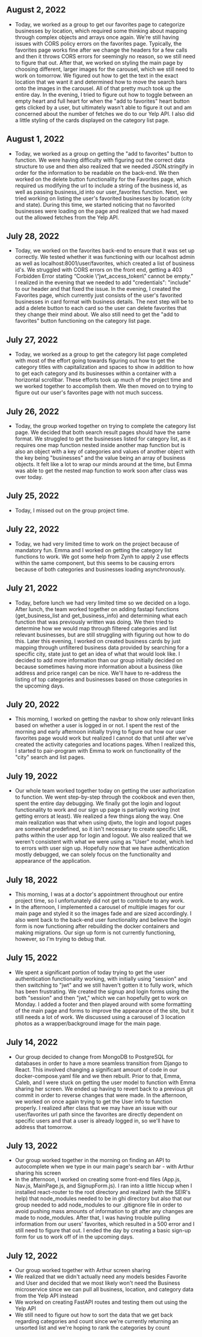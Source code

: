 ## August 2, 2022
* Today, we worked as a group to get our favorites page to categorize businesses by location, which required some thinking about mapping through complex objects and arrays once again. We're still having issues with CORS policy errors on the favorites page. Typically, the favorites page works fine after we change the headers for a few calls and then it throws CORS errors for seemingly no reason, so we still need to figure that out. After that, we worked on styling the main page by choosing different, larger images for the carousel, which we still need to work on tomorrow. We figured out how to get the text in the exact location that we want it and determined how to move the search bars onto the images in the carousel. All of that pretty much took up the entire day. In the evening, I tried to figure out how to toggle between an empty heart and full heart for when the "add to favorites" heart button gets clicked by a user, but ultimately wasn't able to figure it out and am concerned about the number of fetches we do to our Yelp API. I also did a little styling of the cards displayed on the category list page.


## August 1, 2022
* Today, we worked as a group on getting the "add to favorites" button to function. We were having difficulty with figuring out the correct data structure to use and then also realized that we needed JSON.stringify in order for the information to be readable on the back-end. We then worked on the delete button functionality for the Favorites page, which required us modifying the url to include a string of the business id, as well as passing business_id into our user_favorites function. Next, we tried working on listing the user's favorited businesses by location (city and state). During this time, we started noticing that no favorited businesses were loading on the page and realized that we had maxed out the allowed fetches from the Yelp API.


## July 28, 2022
* Today, we worked on the favorites back-end to ensure that it was set up correctly. We tested whether it was functioning with our localhost admin as well as localhost:8001/user/favorites, which created a list of business id's. We struggled with CORS errors on the front end, getting a 403 Forbidden Error stating “Cookie \“jwt_access_token\” cannot be empty.” I realized in the evening that we needed to add "credentials": "include" to our header and that fixed the issue. In the evening, I created the Favorites page, which currently just consists of the user's favorited businesses in card format with business details. The next step will be to add a delete button to each card so the user can delete favorites that they change their mind about. We also still need to get the "add to favorites" button functioning on the category list page.


## July 27, 2022
* Today, we worked as a group to get the category list page completed with most of the effort going towards figuring out how to get the category titles with capitalization and spaces to show in addition to how to get each category and its businesses within a container with a horizontal scrollbar. These efforts took up much of the project time and we worked together to accomplish them. We then moved on to trying to figure out our user's favorites page with not much success.


## July 26, 2022
* Today, the group worked together on trying to complete the category list page. We decided that both search result pages should have the same format. We struggled to get the businesses listed for category list, as it requires one map function nested inside another map function but is also an object with a key of categories and values of another object with the key being "businesses" and the value being an array of business objects. It felt like a lot to wrap our minds around at the time, but Emma was able to get the nested map function to work soon after class was over today.


## July 25, 2022
* Today, I missed out on the group project time.


## July 22, 2022
* Today, we had very limited time to work on the project because of mandatory fun. Emma and I worked on getting the category list functions to work. We got some help from Zynh to apply 2 use effects within the same component, but this seems to be causing errors because of both categories and businesses loading asynchronously.


## July 21, 2022
* Today, before lunch we had very limited time so we decided on a logo. After lunch, the team worked together on adding fastapi functions (get_business_list and get_business_info) and determining what each function that was previously written was doing. We then tried to determine how we would map through filtered categories and list relevant businesses, but are still struggling with figuring out how to do this. Later this evening, I worked on created business cards by just mapping through unfiltered business data provided by searching for a specific city, state just to get an idea of what that would look like. I decided to add more information than our group initially decided on because sometimes having more information about a business (like address and price range) can be nice. We'll have to re-address the listing of top categories and businesses based on those categories in the upcoming days.


## July 20, 2022
* This morning, I worked on getting the navbar to show only relevant links based on whether a user is logged in or not. I spent the rest of the morning and early afternoon initially trying to figure out how our user favorites page would work but realized I cannot do that until after we've created the activity categories and locations pages. When I realized this, I started to pair-program with Emma to work on functionality of the "city" search and list pages.


## July 19, 2022
* Our whole team worked together today on getting the user authorization to function. We went step-by-step through the cookbook and even then, spent the entire day debugging. We finally got the login and logout functionality to work and our sign up page is partially working (not getting errors at least). We realized a few things along the way. One main realization was that when using djwto, the login and logout pages are somewhat predefined, so it isn't necessary to create specific URL paths within the user app for login and logout. We also realized that we weren't consistent with what we were using as "User" model, which led to errors with user sign up. Hopefully now that we have authentication mostly debugged, we can solely focus on the functionality and appearance of the application.


## July 18, 2022
* This morning, I was at a doctor's appointment throughout our entire project time, so I unfortunately did not get to contribute to any work. 
* In the afternoon, I implemented a carousel of multiple images for our main page and styled it so the images fade and are sized accordingly. I also went back to the back-end user functionality and believe the login form is now functioning after rebuilding the docker containers and making migrations. Our sign up form is not currently functioning, however, so I'm trying to debug that.


## July 15, 2022
* We spent a significant portion of today trying to get the user authentication functionality working, with initially using "session" and then switching to "jwt" and we still haven't gotten it to fully work, which has been frustrating. We created the signup and login forms using the both "session" and then "jwt," which we can hopefully get to work on Monday. I added a footer and then played around with some formatting of the main page and forms to improve the appearance of the site, but it still needs a lot of work. We discussed using a carousel of 3 location photos as a wrapper/background image for the main page.


## July 14, 2022
* Our group decided to change from MongoDB to PostgreSQL for databases in order to have a more seamless transition from Django to React. This involved changing a significant amount of code in our docker-compose.yaml file and we then rebuilt. Prior to that, Emma, Caleb, and I were stuck on getting the user model to function with Emma sharing her screen. We ended up having to revert back to a previous git commit in order to reverse changes that were made. In the afternoon, we worked on once again trying to get the User info to function properly. I realized after class that we may have an issue with our user/favorites url path since the favorites are directly dependent on specific users and that a user is already logged in, so we'll have to address that tomorrow.


## July 13, 2022
* Our group worked together in the morning on finding an API to autocomplete when
we type in our main page's search bar - with Arthur sharing his screen
* In the afternoon, I worked on creating some front-end files (App.js, Nav.js, MainPage.js, and SignupForm.js). I ran into a little hiccup when I installed react-router to the root directory and realized (with the SEIR's help) that node_modules needed to be in ghi directory but also that our group needed to add node_modules to our .gitignore file in order to avoid pushing mass amounts of information to git after any changes are made to node_modules. After that, I was having trouble pulling information from our users' favorites, which resulted in a 500 error and I still need to figure that out. I ended the day by creating a basic sign-up form for us to work off of in the upcoming days.


## July 12, 2022 
* Our group worked together with Arthur screen sharing
* We realized that we didn't actually need any models besides Favorite and User and decided that we most likely won't need the Business microservice since we can pull all business, location, and category data from the Yelp API instead
* We worked on creating FastAPI routes and testing them out using the Yelp API
* We still need to figure out how to sort the data that we get back regarding categories and count since we're currently returning an unsorted list and we're hoping to rank the categories by count